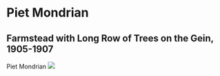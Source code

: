# Piet Mondrian

## Farmstead with Long Row of Trees on the Gein, 1905-1907
Piet Mondrian
<img src="https://64.media.tumblr.com/54a11257597d0b527e49f023998f6b56/491b922d093bbdf5-ae/s1280x1920/f05d1cabcf63184a67cb5bc3db54583f242ee31d.jpg">

